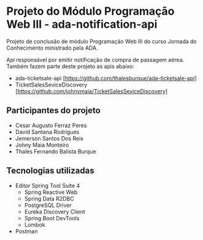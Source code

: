 
# Projeto do Módulo Programação Web III - ada-notification-api

Projeto de conclusão de módulo Programação Web III do curso Jornada do Conhecimento ministrado pela ADA.

Api responsável por emitir notificação de compra de passagem aérea.  
Também fazem parte deste projeto as apis abaixo:

- ada-ticketsale-api [https://github.com/thalesburque/ada-ticketsale-api]
- TicketSalesSeviceDiscovery [https://github.com/johnymaia/TicketSalesSeviceDiscovery]


## Participantes do projeto

- Cesar Augusto Ferraz Peres
- David Santana Rodrigues
- Jemerson Santos Dos Reis
- Johny Maia Monteiro
- Thales Fernando Balista Burque


## Tecnologias utilizadas

- Editor Spring Tool Suite 4
  - Spring Reactive Web
  - Spring Data R2DBC
  - PostgreSQL Driver
  - Eureka Discovery Client
  - Spring Boot DevTools
  - Lombok
- Postman
